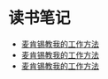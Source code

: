 # 读书笔记

* [麦肯锡教我的工作方法](./麦肯锡教我的工作方法/1.md)
* [麦肯锡教我的工作方法](./麦肯锡教我的工作方法/1.md)
* [麦肯锡教我的工作方法](./麦肯锡教我的工作方法/1.md)
